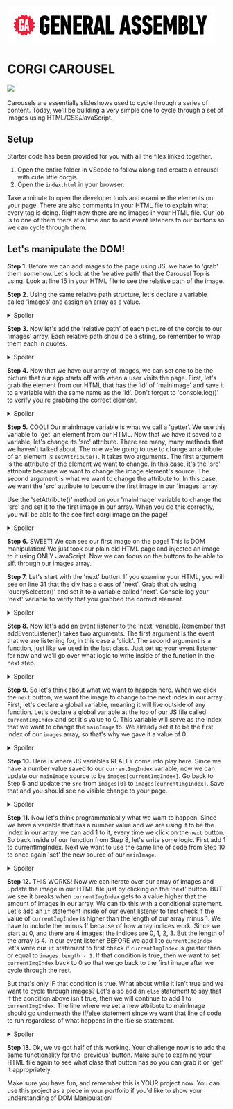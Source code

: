 ![](images/ga.png)

# CORGI CAROUSEL

![](https://imgur.com/pq7zXBJ.png)

Carousels are essentially slideshows used to cycle through a series of content. Today, we'll be building a very simple one to cycle through a set of images using HTML/CSS/JavaScript.

## Setup

Starter code has been provided for you with all the files linked together.
  1. Open the entire folder in VScode to follow along and create a carousel with cute little corgis.
  2. Open the `index.html` in your browser.

Take a minute to open the developer tools and examine the elements on your page. There are also comments in your HTML file to explain what every tag is doing.
Right now there are no images in your HTML file. Our job is to one of them there at a time and to add event listeners to our buttons so we can cycle through them.


 ## Let's manipulate the DOM!

 **Step 1.** Before we can add images to the page using JS, we have to 'grab' them somehow. Let's look at the 'relative path' that the Carousel Top is using. Look at line 15 in your HTML file to see the relative path of the image.

**Step 2.** Using the same relative path structure, let's declare a variable called 'images' and assign an array as a value. 
<details>
<summary>Spoiler</summary>
<br>

```js
  const images = []
```
</details>

**Step 3.** Now let's add the 'relative path' of each picture of the corgis to our 'images' array. Each relative path should be a string, so remember to wrap them each in quotes.
<details>
<summary>Spoiler</summary>
<br>

```js
  const images = ['images/corgi-boat.png', 'images/corgi-cute.png', 'images/corgi-goggles.png', 'images/corgi-hotdog.png']
```
</details>

**Step 4.** Now that we have our array of images, we can set one to be the picture that our app starts off with when a user visits the page. First, let's grab the element from our HTML that has the 'id' of 'mainImage' and save it to a variable with the same name as the 'id'. Don't forget to 'console.log()' to verify you're grabbing the correct element. 
<details>
<summary>Spoiler</summary>
<br>

```js
  const mainImage = document.getElementById('mainImage')
```
</details>

**Step 5.** COOL! Our mainImage variable is what we call a 'getter'. We use this variable to 'get' an element from our HTML. Now that we have it saved to a variable, let's change its 'src' attribute. There are many, many methods that we haven't talked about. The one we're going to use to change an attribute of an element is `setAttribute()`. It takes two arguments. The first argument is the attribute of the element we want to change. In this case, it's the 'src' attribute because we want to change the image element's source. The second argument is what we want to change the attribute to. In this case, we want the 'src' attribute to become the first image in our 'images' array.

Use the 'setAttribute()' method on your 'mainImage' variable to change the 'src' and set it to the first image in our array. When you do this correctly, you will be able to the see first corgi image on the page!
<details>
<summary>Spoiler</summary>
<br>
Remember, 'src' gets quotes because it is not a variable in our JS. images IS a variable in JS and it is an array so we can pull specific indexes from the array using bracket notation. Don't forget these indexes start at zero.

```js
  mainImage.setAttribute('src', images[0])
```
</details>


**Step 6.** SWEET! We can see our first image on the page! This is DOM manipulation! We just took our plain old HTML page and injected an image to it using ONLY JavaScript. Now we can focus on the buttons to be able to sift through our images array.

**Step 7.** Let's start with the 'next' button. If you examine your HTML, you will see on line 31 that the div has a class of 'next'. Grab that div using 'querySelector()' and set it to a variable called 'next'. Console log your 'next' variable to verify that you grabbed the correct element.
<details>
<summary>Spoiler</summary>
<br>

```js
  const next = document.querySelector('.next')
```
</details>

**Step 8.** Now let's add an event listener to the 'next' variable. Remember that addEventListener() takes two arguments. The first argument is the event that we are listening for, in this case a 'click'. The second argument is a function, just like we used in the last class. Just set up your event listener for now and we'll go over what logic to write inside of the function in the next step.
<details>
<summary>Spoiler</summary>
<br>

```js
  next.addEventListener('click', () => {
    //stuff will go here
  })
```
</details>

 **Step 9.** So let's think about what we want to happen here. When we click the `next` button, we want the image to change to the next index in our array. First, let's declare a global variable, meaning it will live outside of any function. Let's declare a global variable at the top of our JS file called `currentImgIndex` and set it's value to 0. This variable will serve as the index that we want to change the `mainImage` to. We already set it to be the first index of our `images` array, so that's why we gave it a value of 0.
<details>
<summary>Spoiler</summary>
<br>

```js
  let currentImgIndex = 0
```
</details>

**Step 10.** Here is where JS variables REALLY come into play here. Since we have a number value saved to our `currentImgIndex` variable, now we can update our `mainImage` source to be `images[currentImgIndex]`. Go back to Step 5 and update the `src` from `images[0]` to `images[currentImgIndex]`. Save that and you should see no visible change to your page.
<details>
<summary>Spoiler</summary>
<br>

```js
  mainImage.setAttribute('src', images[currentImageIndex])
```
</details>

**Step 11.** Now let's think programmatically what we want to happen. Since we have a variable that has a number value and we are using it to be the index in our array, we can add 1 to it, every time we click on the `next` button. So back inside of our function from Step 8, let's write some logic. First add 1 to currentImgIndex. Next we want to use the same line of code from Step 10 to once again 'set' the new source of our `mainImage`.
<details>
<summary>Spoiler</summary>
<br>
Your event listener should now look like this:

```js
  next.addEventListener('click', () => {
    currentImgIndex += 1
    mainImage.setAttribute('src', images[currentImgIndex])
  })
```
</details>

**Step 12.** THIS WORKS! Now we can iterate over our array of images and update the image in our HTML file just by clicking on the 'next' button. BUT we see it breaks when `currentImgIndex` gets to a value higher that the amount of images in our array. We can fix this with a conditional statement. Let's add an `if` statement inside of our event listener to first check if the value of `currentImgIndex` is higher than the length of our array minus 1. We have to include the 'minus 1' because of how array indices work. Since we start at 0, and there are 4 images; the indices are 0, 1, 2, 3. But the length of the array is 4.
In our event listener BEFORE we add 1 to `currentImgIndex` let's write our `if` statement to first check if `currentImgIndex` is greater than or equal to `images.length - 1`. If that condition is true, then we want to set `currentImgIndex` back to 0 so that we go back to the first image after we cycle through the rest.

But that's only IF that condition is true. What about while it isn't true and we want to cycle through images? Let's also add an `else` statement to say that if the condition above isn't true, then we will continue to add 1 to `currentImgIndex`. The line where we set a new attribute to mainImage should go underneath the if/else statement since we want that line of code to run regardless of what happens in the if/else statement.
<details>
<summary>Spoiler</summary>
<br>
Your event listener should now look like this:

```js
  next.addEventListener('click', () => {
    if(currentImgIndex >= images.length - 1){
        currentImgIndex = 0
    } else {
        currentImgIndex += 1
    }
    mainImage.setAttribute('src', images[currentImgIndex])
  })
```
</details>



**Step 13.** Ok, we've got half of this working. Your challenge now is to add the same functionality for the 'previous' button. Make sure to examine your HTML file again to see what class that button has so you can grab it or 'get' it appropriately.


Make sure you have fun, and remember this is YOUR project now. You can use this project as a piece in your portfolio if you'd like to show your understanding of DOM Manipulation!